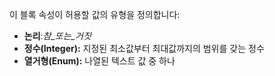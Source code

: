 이 블록 속성이 허용할 값의 유형을 정의합니다:

- **논리**:_참_또는_거짓_
- **정수(Integer):** 지정된 최소값부터 최대값까지의 범위를 갖는 정수
- **열거형(Enum):** 나열된 텍스트 값 중 하나
